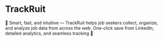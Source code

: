 # TrackRuit
🌟 Smart, fast, and intuitive — TrackRuit helps job seekers collect, organize, and analyze job data from across the web. One-click save from LinkedIn, detailed analytics, and seamless tracking 🚀

